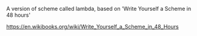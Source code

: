 A version of scheme called lambda, based on 'Write Yourself a Scheme in 48 hours'

https://en.wikibooks.org/wiki/Write_Yourself_a_Scheme_in_48_Hours<Paste>
